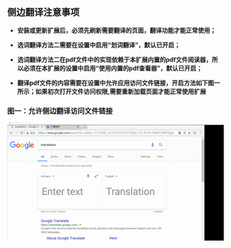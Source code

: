 ## 侧边翻译注意事项

* __安装或更新扩展后，必须先刷新需要翻译的页面，翻译功能才能正常使用；__

* __选词翻译方法二需要在设置中启用“划词翻译”，默认已开启；__

* __选词翻译方法二在pdf文件中的实现依赖于本扩展内置的pdf文件阅读器，所以必须在本扩展的设置中启用“使用内置的pdf查看器”，默认已开启；__

* __翻译pdf文件的内容需要在设置中允许应用访问文件链接，开启方法如下图一所示；如果初次打开文件访问权限,需要重新加载页面才能正常使用扩展__

### 图一：允许侧边翻译访问文件链接

![grant_access](../../images/grant_access.gif)